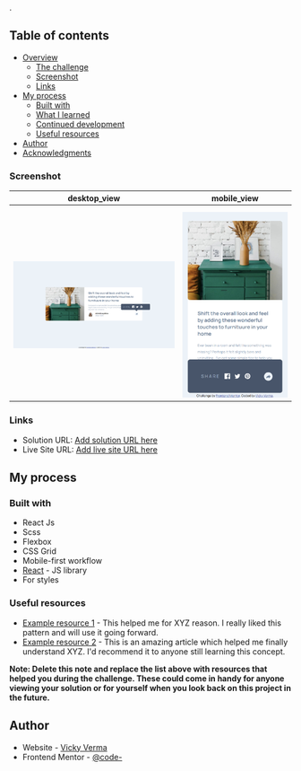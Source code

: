 . 
## Table of contents

- [Overview](#overview)
  - [The challenge](#the-challenge)
  - [Screenshot](#screenshot)
  - [Links](#links)
- [My process](#my-process)
  - [Built with](#built-with)
  - [What I learned](#what-i-learned)
  - [Continued development](#continued-development)
  - [Useful resources](#useful-resources)
- [Author](#author)
- [Acknowledgments](#acknowledgments)


### Screenshot
|  desktop_view   |     mobile_view                     |
|  ------------   |   --------------                    |
|                 |                                     |
|                 |                                     |
|![](/src/assets/images/desktop_veiw.png)|![](src/assets/images/mobile_view.png)    |


### Links

- Solution URL: [Add solution URL here](https://github.com/code-nick/article.git)
- Live Site URL: [Add live site URL here](https://code-nick.github.io/article/)

## My process

### Built with

- React Js
- Scss
- Flexbox
- CSS Grid
- Mobile-first workflow
- [React](http://localhost:5173/) - JS library
 - For styles





### Useful resources

- [Example resource 1](https://www.example.com) - This helped me for XYZ reason. I really liked this pattern and will use it going forward.
- [Example resource 2](https://www.example.com) - This is an amazing article which helped me finally understand XYZ. I'd recommend it to anyone still learning this concept.

**Note: Delete this note and replace the list above with resources that helped you during the challenge. These could come in handy for anyone viewing your solution or for yourself when you look back on this project in the future.**

## Author

- Website - [Vicky Verma](https://github.com/code-nick)
- Frontend Mentor - [@code-](https://www.frontendmentor.io/profile/code-nick)




